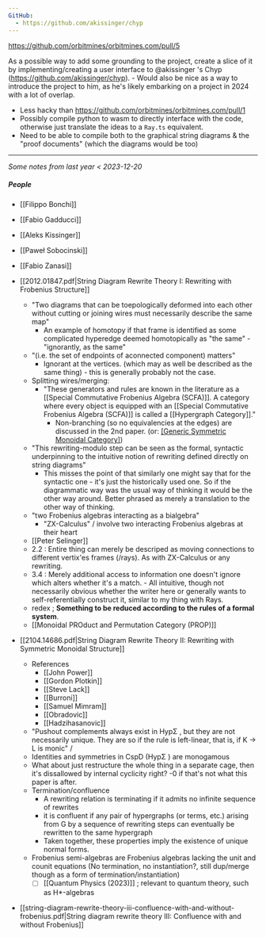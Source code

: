 ```yaml
---
GitHub:
  - https://github.com/akissinger/chyp
---
```


https://github.com/orbitmines/orbitmines.com/pull/5

As a possible way to add some grounding to the project, create a slice of it by implementing/creating a user interface to @akissinger 's Chyp (https://github.com/akissinger/chyp). - Would also be nice as a way to introduce the project to him, as he's likely embarking on a project in 2024 with a lot of overlap.

- Less hacky than https://github.com/orbitmines/orbitmines.com/pull/1
- Possibly compile python to wasm to directly interface with the code, otherwise just translate the ideas to a `Ray.ts` equivalent.
- Need to be able to compile both to the graphical string diagrams & the "proof documents" (which the diagrams would be too)

---

*Some notes from last year < 2023-12-20*

##### People
- [[Filippo Bonchi]]
- [[Fabio Gadducci]]
- [[Aleks Kissinger]]
- [[Paweł Sobocinski]]
- [[Fabio Zanasi]]

- [[2012.01847.pdf|String Diagram Rewrite Theory I: Rewriting with Frobenius Structure]]
	- "Two diagrams that can be toepologically deformed into each other without cutting or joining wires must necessarily describe the same map" 
		- An example of homotopy  if that frame is identified as some complicated hyperedge deemed homotopically as "the same" - "ignorantly, as the same"
	- "(i.e. the set of endpoints of aconnected component) matters"
		- Ignorant at the vertices. (which may as well be described as the same thing) - this is generally probably not the case.
	- Splitting wires/merging: 
		- "These generators and rules are known in the literature as a [[Special Commutative Frobenius Algebra (SCFA)]]. A category where every object is equipped with an [[Special Commutative Frobenius Algebra (SCFA)]] is called a [[Hypergraph Category]]."
			- Non-branching (so no equivalencies at the edges) are discussed in the 2nd paper. (or: [[Generic Symmetric Monoidal Category]](ies))
	- "This rewriting-modulo step can be seen as the formal, syntactic underpinning to the intuitive notion of rewriting defined directly on string diagrams"
		- This misses the point of that similarly one might say that for the syntactic one - it's just the historically used one. So if the diagrammatic way was the usual way of thinking it would be the other way around. Better phrased as merely a translation to the other way of thinking.
	- "two Frobenius algebras interacting as a bialgebra"
		- "ZX-Calculus" / involve two interacting Frobenius algebras at their heart
	- [[Peter Selinger]]
	- 2.2 : Entire thing can merely be descriped as moving connections to different vertix'es frames (/rays). As with ZX-Calculus or any rewriting.
	- 3.4 : Merely additional access to information one doesn't ignore which alters whether it's a match. - All intuitive, though not necessarily obvious whether the writer here or generally wants to self-referentially construct it, similar to my thing with Rays.
	- redex ; **Something to be reduced according to the rules of a formal system**.
	- [[Monoidal PROduct and Permutation Category (PROP)]]

- [[2104.14686.pdf|String Diagram Rewrite Theory II: Rewriting with Symmetric Monoidal Structure]]
	- References
		- [[John Power]]
		- [[Gordon Plotkin]]
		- [[Steve Lack]]
		- [[Burroni]]
		- [[Samuel Mimram]]
		- [[Obradovic]]
		- [[Hadzihasanovic]]
	- "Pushout complements always exist in HypΣ , but they are not necessarily unique. They are so if the rule is left-linear, that is, if K → L is monic" / 
	- Identities and symmetries in CspD (HypΣ ) are monogamous
	- What about just restructure the whole thing in a separate cage, then it's dissallowed by internal cyclicity right? -0 if that's not what this paper is after.
	- Termination/confluence
		- A rewriting relation is terminating if it admits no infinite sequence of rewrites
		- it is confluent if any pair of hypergraphs (or terms, etc.) arising from G by a sequence of rewriting steps can eventually be rewritten to the same hypergraph
		- Taken together, these properties imply the existence of unique normal forms.
	- Frobenius semi-algebras are Frobenius algebras lacking the unit and counit equations (No termination, no instantiation?, still dup/merge though as a form of termination/instantiation)
		- [ ] [[Quantum Physics (2023)]] ; relevant to quantum theory, such as H*-algebras
- [[string-diagram-rewrite-theory-iii-confluence-with-and-without-frobenius.pdf|String diagram rewrite theory III: Confluence with and without Frobenius]]
